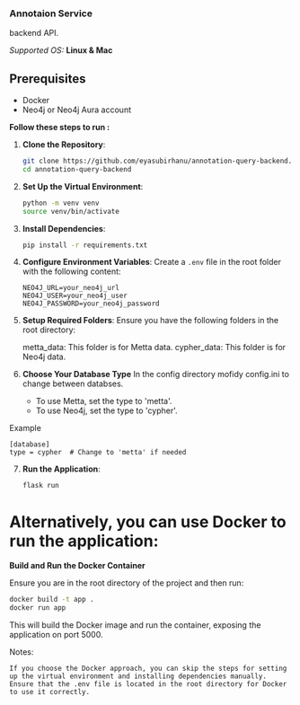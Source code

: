 ### Annotaion Service

backend API.

*Supported OS:* **Linux & Mac**

## Prerequisites

- Docker
- Neo4j or Neo4j Aura account

**Follow these steps to run :**

1. **Clone the Repository**:
    ```sh
    git clone https://github.com/eyasubirhanu/annotation-query-backend.git
    cd annotation-query-backend
    ```

2. **Set Up the Virtual Environment**:
    ```sh
    python -m venv venv
    source venv/bin/activate
    ```

3. **Install Dependencies**:
    ```sh
    pip install -r requirements.txt
    ```

4. **Configure Environment Variables**:
    Create a `.env` file in the root folder with the following content:
    ```plaintext
    NEO4J_URL=your_neo4j_url
    NEO4J_USER=your_neo4j_user
    NEO4J_PASSWORD=your_neo4j_password
    ```
5. **Setup Required Folders**:
    Ensure you have the following folders in the root directory:

    metta_data: This folder is for Metta data.
    cypher_data: This folder is for Neo4j data.

6. **Choose Your Database Type**
   In the config directory mofidy config.ini to change between databses.

   - To use Metta, set the type to 'metta'.
   - To use Neo4j, set the type to 'cypher'.

Example

   ```config   
   [database]
   type = cypher  # Change to 'metta' if needed
   ```

7. **Run the Application**:
    ```sh
    flask run
    ```
# Alternatively, you can use Docker to run the application:
**Build and Run the Docker Container**

   Ensure you are in the root directory of the project and then run:

   ```sh
   docker build -t app .
   docker run app
   ```

   This will build the Docker image and run the container, exposing the application on port 5000.

Notes:

    If you choose the Docker approach, you can skip the steps for setting up the virtual environment and installing dependencies manually.
    Ensure that the .env file is located in the root directory for Docker to use it correctly.

    